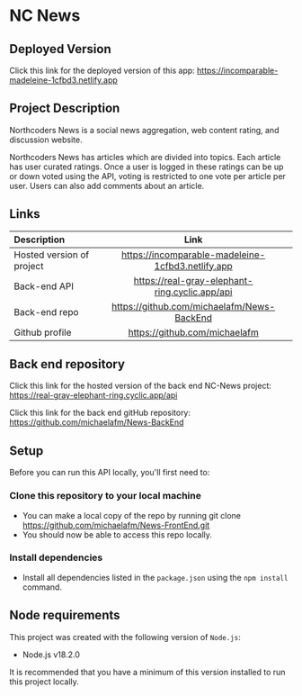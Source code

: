 # NC News

## Deployed Version
Click this link for the deployed version of this app: 
https://incomparable-madeleine-1cfbd3.netlify.app


## Project Description

Northcoders News is a social news aggregation, web content rating, and discussion website.

Northcoders News has articles which are divided into topics. Each article has user curated ratings. Once a user is logged in these ratings can be up or down voted using the API, voting is restricted to one vote per article per user. Users can also add comments about an article.

## Links

| Description               |                     Link                      |
| :------------------------ | :-------------------------------------------: |
| Hosted version of project |    https://incomparable-madeleine-1cfbd3.netlify.app     |
| Back-end API              | https://real-gray-elephant-ring.cyclic.app/api  |
| Back-end repo             | https://github.com/michaelafm/News-BackEnd |
| Github profile  |       https://github.com/michaelafm        |

## Back end repository
Click this link for the hosted version of the back end NC-News project: 
https://real-gray-elephant-ring.cyclic.app/api

Click this link for the back end gitHub repository:
https://github.com/michaelafm/News-BackEnd


## Setup

Before you can run this API locally, you'll first need to:

### Clone this repository to your local machine
- You can make a local copy of the repo by running git clone <https://github.com/michaelafm/News-FrontEnd.git>
- You should now be able to access this repo locally.

### Install dependencies
- Install all dependencies listed in the `package.json` using the `npm install` command.


## Node requirements

This project was created with the following version of `Node.js`:
- Node.js v18.2.0

It is recommended that you have a minimum of this version installed to run this project locally.